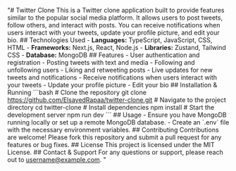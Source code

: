 "# Twitter Clone This is a Twitter clone application built to provide features similar to the popular social media platform. It allows users to post tweets, follow others, and interact with posts. You can receive notifications when users interact with your tweets, update your profile picture, and edit your bio. ## Technologies Used - **Languages:** TypeScript, JavaScript, CSS, HTML - **Frameworks:** Next.js, React, Node.js - **Libraries:** Zustand, Tailwind CSS - **Database:** MongoDB ## Features - User authentication and registration - Posting tweets with text and media - Following and unfollowing users - Liking and retweeting posts - Live updates for new tweets and notifications - Receive notifications when users interact with your tweets - Update your profile picture - Edit your bio ## Installation & Running \`\`\`bash # Clone the repository git clone https://github.com/ElsayedRapaa/twitter-clone.git # Navigate to the project directory cd twitter-clone # Install dependencies npm install # Start the development server npm run dev \`\`\` ## Usage - Ensure you have MongoDB running locally or set up a remote MongoDB database. - Create an \`.env\` file with the necessary environment variables. ## Contributing Contributions are welcome! Please fork this repository and submit a pull request for any features or bug fixes. ## License This project is licensed under the MIT License. ## Contact & Support For any questions or support, please reach out to username@example.com. "
